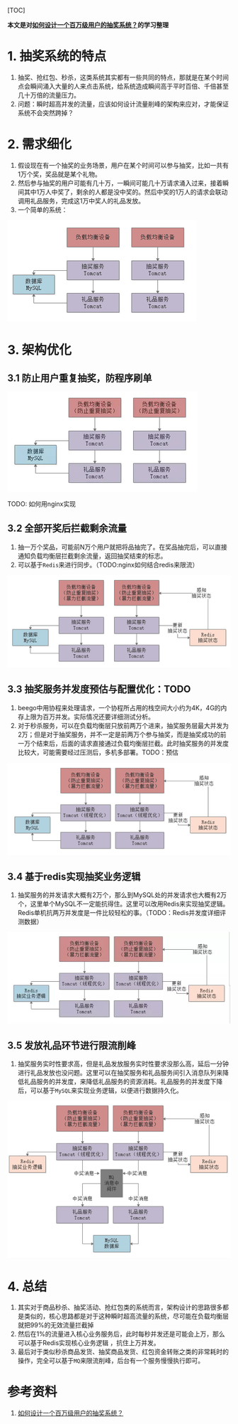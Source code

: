 [TOC]



**本文是对[如何设计一个百万级用户的抽奖系统？](https://juejin.im/post/5ce1975af265da1bd42450b5)的学习整理**

# 1. 抽奖系统的特点

1. 抽奖、抢红包、秒杀，这类系统其实都有一些共同的特点，那就是在某个时间点会瞬间涌入大量的人来点击系统，给系统造成瞬间高于平时百倍、千倍甚至几十万倍的流量压力。
2. 问题：瞬时超高并发的流量，应该如何设计流量削峰的架构来应对，才能保证系统不会突然跨掉？

# 2. 需求细化

1. 假设现在有一个抽奖的业务场景，用户在某个时间可以参与抽奖，比如一共有1万个奖，奖品就是某个礼物。
2. 然后参与抽奖的用户可能有几十万，一瞬间可能几十万请求涌入过来，接着瞬间其中1万人中奖了，剩余的人都是没中奖的。然后中奖的1万人的请求会联动调用礼品服务，完成这1万中奖人的礼品发放。
3. 一个简单的系统：

![简单的抽奖系统架构](architecture_of_prize_draw_v1.png)

# 3. 架构优化

## 3.1 防止用户重复抽奖，防程序刷单

![防止用户重复抽奖](architecture_of_prize_draw_v2_limit_frequence.png)

TODO: 如何用nginx实现

## 3.2 全部开奖后拦截剩余流量

1. 抽一万个奖品，可能前N万个用户就把将品抽完了。在奖品抽完后，可以直接通知负载均衡层拦截剩余流量，返回抽奖结束的标志。
2. 可以基于`Redis`来进行同步。（TODO:nginx如何结合redis来限流）

![全部开奖后拦截剩余流量](architecture_of_prize_draw_v2_limit_left.png)

## 3.3 抽奖服务并发度预估与配置优化：TODO

1. beego中用协程来处理请求，一个协程所占用的栈空间大小约为4K，4G的内存上限为百万并发。实际情况还要详细测试分析。
2. 对于秒杀服务，可以在负载均衡层只放前两万个进来，抽奖服务层最大并发为2万；但是对于抽奖服务，并不一定是前两万个参与抽奖，而是抽奖成功的前一万个结束后，后面的请求直接通过负载均衡层拦截。此时抽奖服务的并发度比较大，可能需要经过压测后，多机多部署。TODO：预估

![抽奖服务并发度预估与配置优化](architecture_of_prize_draw_v4_server_optimize.png)

## 3.4 基于redis实现抽奖业务逻辑

1. 抽奖服务的并发请求大概有2万个，那么到MySQL处的并发请求也大概有2万个，这里单个MySQL不一定能抗得住。这里可以改用Redis来实现抽奖逻辑。Redis单机抗两万并发度是一件比较轻松的事。（TODO：Redis并发度详细评测数据）

![基于redis实现抽奖业务逻辑](architecture_of_prize_draw_v5_use_redis.png)

## 3.5 发放礼品环节进行限流削峰

1. 抽奖服务实时性要求高，但是礼品发放服务实时性要求没那么高，延后一分钟进行礼品发放也没问题。这里可以在抽奖服务和礼品服务间引入消息队列来降低礼品服务的并发度，来降低礼品服务的资源消耗。礼品服务的并发度下降后，可以基于`MySQL`来实现业务逻辑，以便进行数据持久化。

![](architecture_of_prize_draw_v6_message_queue.png)



# 4. 总结

1. 其实对于商品秒杀、抽奖活动、抢红包类的系统而言，架构设计的思路很多都是类似的，核心思路都是对于这种瞬时超高流量的系统，尽可能在负载均衡层就把99%的无效流量拦截掉
2. 然后在1%的流量进入核心业务服务后，此时每秒并发还是可能会上万，那么可以基于Redis实现核心业务逻辑 ，抗住上万并发。
3. 最后对于类似秒杀商品发货、抽奖商品发货、红包资金转账之类的非常耗时的操作，完全可以基于`MQ`来限流削峰，后台有一个服务慢慢执行即可。

# 参考资料

1. [如何设计一个百万级用户的抽奖系统？](https://juejin.im/post/5ce1975af265da1bd42450b5)